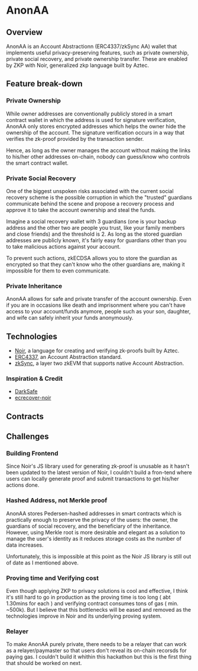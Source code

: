 # AnonAA

## Overview

AnonAA is an Account Abstractionn (ERC4337/zkSync AA) wallet that implements useful privacy-preserving features, such as private ownership, private social recovery, and private ownership transfer. These are enabled by ZKP with Noir, generalized zkp language built by Aztec.

## Feature break-down

### Private Ownership

While owner addresses are conventionally publicly stored in a smart contract wallet in which the address is used for signature verification, AnonAA only stores encrypted addresses which helps the owner hide the ownership of the account. The signature verification occurs in a way that verifies the zk-proof provided by the transaction sender.

Hence, as long as the owner manages the account without making the links to his/her other addresses on-chain, nobody can guess/know who controls the smart contract wallet.

### Private Social Recovery

One of the biggest unspoken risks associated with the current social recovery scheme is the possible corruption in which the "trusted" guardians communicate behind the scene and propose a recovery process and approve it to take the account ownership and steal the funds.

Imagine a social recovery wallet with 3 guardians (one is your backup address and the other two are people you trust, like your family members and close friends) and the threshold is 2. As long as the stored guardian addresses are publicly known, it's fairly easy for guardians other than you to take malicious actions against your account.

To prevent such actions, zkECDSA allows you to store the guardian as encrypted so that they can't know who the other guardians are, making it impossible for them to even communicate.

### Private Inheritance

AnonAA allows for safe and private transfer of the account ownership. Even if you are in occasions like death and imprisonment where you can't have access to your account/funds anymore, people such as your son, daughter, and wife can safely inherit your funds anonymously.

## Technologies

- [Noir](https://noir-lang.org/), a language for creating and verifying zk-proofs built by Aztec.
- [ERC4337](https://eips.ethereum.org/EIPS/eip-4337), an Account Abstraction standard.
- [zkSync](https://zksync.io/), a layer two zkEVM that supports native Account Abstraction.

### Inspiration & Credit

- [DarkSafe](https://github.com/colinnielsen/dark-safe)
- [ecrecover-noir](https://github.com/colinnielsen/ecrecover-noir)

## Contracts

## Challenges

### Building Frontend

Since Noir's JS library used for generating zk-proof is unusable as it hasn't been updated to the latest version of Noir, I couldn't build a fron-tend where users can locally generate proof and submit transactions to get his/her actions done.

### Hashed Address, not Merkle proof

AnonAA stores Pedersen-hashed addresses in smart contracts which is practically enough to preserve the privacy of the users: the owner, the guardians of social recovery, and the beneficiary of the inheritance. However, using Merkle root is more desirable and elegant as a solution to manage the user's identity as it reduces storage costs as the number of data increases.

Unfortunately, this is impossible at this point as the Noir JS library is still out of date as I mentioned above.

### Proving time and Verifying cost

Even though applying ZKP to privacy solutions is cool and effective, I think it's still hard to go in production as the proving time is too long ( abt 1.30mins for each ) and verifying contract consumes tons of gas ( min. ~500k). But I believe that this bottlenecks will be eased and removed as the technologies improve in Noir and its underlying proving system.

### Relayer

To make AnonAA purely private, there needs to be a relayer that can work as a relayer/paymaster so that users don't reveal its on-chain recorsds for paying gas. I couldn't build it whithin this hackathon but this is the first thing that should be worked on next.
